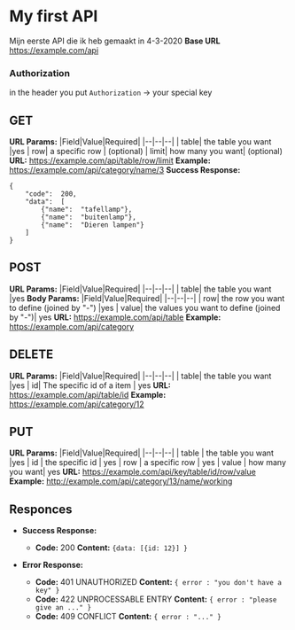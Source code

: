 
# My first API
Mijn eerste API die ik heb gemaakt in 4-3-2020
**Base URL**
  https://example.com/api
  
### Authorization
in the header you put `Authorization` -> your special key

## GET
**URL Params:**
|Field|Value|Required|
|--|--|--|
| table| the table you want |yes
| row| a specific row | (optional)
| limit| how many you want| (optional)
**URL:** https://example.com/api/table/row/limit
**Example:** https://example.com/api/category/name/3
**Success Response:**
```
{
	"code":  200,
	"data":  [
		{"name":  "tafellamp"},
		{"name":  "buitenlamp"},
		{"name":  "Dieren lampen"}
	]
}
```

## POST
**URL Params:**
|Field|Value|Required|
|--|--|--|
| table| the table you want |yes
**Body Params:**
|Field|Value|Required|
|--|--|--|
| row| the row you want to define (joined by "-") |yes
| value| the values you want to define (joined by "-")| yes
**URL:** https://example.com/api/table
**Example:** https://example.com/api/category
## DELETE
**URL Params:**
|Field|Value|Required|
|--|--|--|
| table| the table you want |yes
| id| The specific id of a item | yes
**URL:** https://example.com/api/table/id
**Example:** https://example.com/api/category/12

## PUT
**URL Params:**
|Field|Value|Required|
|--|--|--|
| table | the table you want |yes
| id | the specific id | yes
| row | a specific row | yes
| value | how many you want| yes
**URL:** https://example.com/api/key/table/id/row/value
**Example:** http://example.com/api/category/13/name/working


## Responces

* **Success Response:**
  * **Code:** 200
     **Content:** `{data: [{id: 12}] }`
 
* **Error Response:**
  * **Code:** 401 UNAUTHORIZED
    **Content:** `{ error : "you don't have a key" }`
  * **Code:** 422 UNPROCESSABLE ENTRY
    **Content:** `{ error : "please give an ..." }`
  * **Code:** 409 CONFLICT
    **Content:** `{ error : "..." }`
